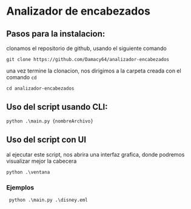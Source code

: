 # Analizador de encabezados

## Pasos para la instalacion:

clonamos el repositorio de github, usando el siguiente comando
```
git clone https://github.com/Damacy64/analizador-encabezados
```
una vez termine la clonacion, nos dirigimos a la carpeta creada con el comando `cd`
```
cd analizador-encabezados
```

## Uso del script usando CLI:
```
python .\main.py {nombreArchivo}
```

## Uso del script con UI
al ejecutar este script, nos abrira una interfaz grafica, donde podremos visualizar mejor la cabecera
```
python .\ventana
```

### Ejemplos
```
 python .\main.py .\disney.eml
```
